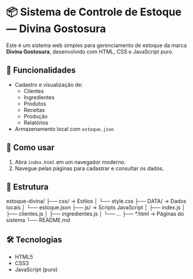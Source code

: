 # 📦 Sistema de Controle de Estoque — Divina Gostosura

Este é um sistema web simples para gerenciamento de estoque da marca **Divina Gostosura**, desenvolvido com HTML, CSS e JavaScript puro.

## 🧩 Funcionalidades

- Cadastro e visualização de:
  - Clientes
  - Ingredientes
  - Produtos
  - Receitas
  - Produção
  - Relatórios
- Armazenamento local com `estoque.json`

## 🚀 Como usar

1. Abra `index.html` em um navegador moderno.
2. Navegue pelas páginas para cadastrar e consultar os dados.

## 📁 Estrutura

estoque-divina/
├── css/ → Estilos
│ └── style.css
├── DATA/ → Dados locais
│ └── estoque.json
├── js/ → Scripts JavaScript
│ ├── index.js
│ ├── clientes.js
│ ├── ingredientes.js
│ └── ...
├── \*.html → Páginas do sistema
└── README.md

## 🛠️ Tecnologias

- HTML5
- CSS3
- JavaScript (puro)
